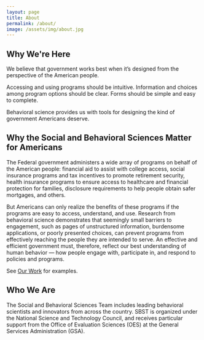 ```yaml
---
layout: page
title: About
permalink: /about/
image: /assets/img/about.jpg
---
```


## Why We're Here

We believe that government works best when it’s designed from the perspective of the American people.

Accessing and using programs should be intuitive. Information and choices among program options should be clear. Forms should be simple and easy to complete.

Behavioral science provides us with tools for designing the kind of government Americans deserve.

## Why the Social and Behavioral Sciences Matter for Americans

The Federal government administers a wide array of programs on behalf of the American people: financial aid to assist with college access, social insurance programs and tax incentives to promote retirement security, health insurance programs to ensure access to healthcare and financial protection for families, disclosure requirements to help people obtain safer mortgages, and others.

But Americans can only realize the  benefits of these programs if the programs are easy to access, understand, and use. Research from behavioral science demonstrates that seemingly small barriers to engagement, such as pages of unstructured information, burdensome applications, or poorly presented choices, can prevent programs from effectively reaching the people they are intended to serve. An effective and efficient government must, therefore, reflect our best understanding of human behavior — how people engage with, participate in, and respond to policies and programs.

See [Our Work]({{site.baseurl}}/work/) for examples.


## Who We Are

The Social and Behavioral Sciences Team includes leading behavioral scientists and innovators from across the country. SBST is organized under the National Science and Technology Council, and receives particular support from the Office of Evaluation Sciences (OES) at the General Services Administration (GSA).
